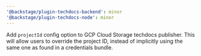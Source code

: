 ```yaml
---
'@backstage/plugin-techdocs-backend': minor
'@backstage/plugin-techdocs-node': minor
---
```


Add `projectId` config option to GCP Cloud Storage techdocs publisher. This will allow users to override the project ID, instead of implicitly using the same one as found in a credentials bundle.
